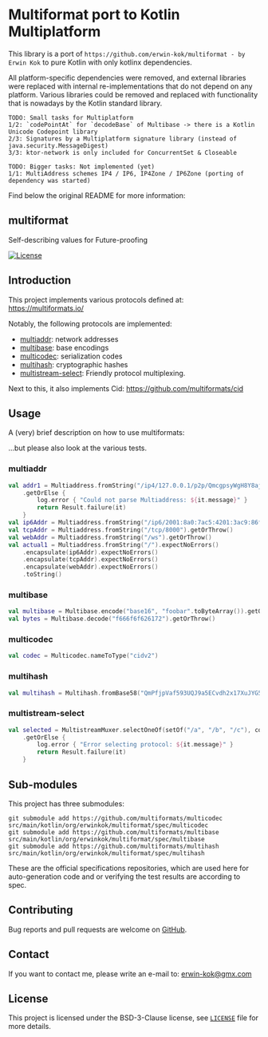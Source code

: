 # Multiformat port to Kotlin Multiplatform
This library is a port of `https://github.com/erwin-kok/multiformat - by Erwin Kok` to pure Kotlin with only kotlinx dependencies.

All platform-specific dependencies were removed, and external libraries were replaced with internal re-implementations that do not depend on any platform.
Various libraries could be removed and replaced with functionality that is nowadays by the Kotlin standard library.

```text
TODO: Small tasks for Multiplatform
1/2: `codePointAt` for `decodeBase` of Multibase -> there is a Kotlin Unicode Codepoint library
2/3: Signatures by a Multiplatform signature library (instead of java.security.MessageDigest)
3/3: ktor-network is only included for ConcurrentSet & Closeable
```

```text
TODO: Bigger tasks: Not implemented (yet)
1/1: MultiAddress schemes IP4 / IP6, IP4Zone / IP6Zone (porting of dependency was started)
```

Find below the original README for more information:

## multiformat
Self-describing values for Future-proofing

[![License](https://img.shields.io/github/license/erwin-kok/multiformat.svg)](https://github.com/erwin-kok/multiformat/blob/master/LICENSE)

## Introduction

This project implements various protocols defined at: https://multiformats.io/

Notably, the following protocols are implemented:

- [multiaddr](https://github.com/multiformats/multiaddr): network addresses
- [multibase](https://github.com/multiformats/multibase): base encodings
- [multicodec](https://github.com/multiformats/multicodec): serialization codes
- [multihash](https://github.com/multiformats/multihash): cryptographic hashes
- [multistream-select](https://github.com/multiformats/multistream-select): Friendly protocol multiplexing.

Next to this, it also implements Cid: https://github.com/multiformats/cid


## Usage

A (very) brief description on how to use multiformats:

...but please also look at the various tests.

### multiaddr

```kotlin
val addr1 = Multiaddress.fromString("/ip4/127.0.0.1/p2p/QmcgpsyWgH8Y8ajJz1Cu72KnS5uo2Aa2LpzU7kinSupNKC/tcp/1234")
    .getOrElse {
        log.error { "Could not parse Multiaddress: ${it.message}" }
        return Result.failure(it)
    }
val ip6Addr = Multiaddress.fromString("/ip6/2001:8a0:7ac5:4201:3ac9:86ff:fe31:7095").getOrThrow()
val tcpAddr = Multiaddress.fromString("/tcp/8000").getOrThrow()
val webAddr = Multiaddress.fromString("/ws").getOrThrow()
val actual1 = Multiaddress.fromString("/").expectNoErrors()
    .encapsulate(ip6Addr).expectNoErrors()
    .encapsulate(tcpAddr).expectNoErrors()
    .encapsulate(webAddr).expectNoErrors()
    .toString()
```

### multibase

```kotlin
val multibase = Multibase.encode("base16", "foobar".toByteArray()).getOrThrow()
val bytes = Multibase.decode("f666f6f626172").getOrThrow()
```

### multicodec
```kotlin
val codec = Multicodec.nameToType("cidv2")
```

### multihash
```kotlin
val multihash = Multihash.fromBase58("QmPfjpVaf593UQJ9a5ECvdh2x17XuJYG5Yanv5UFnH3jPE")
```

### multistream-select

```kotlin
val selected = MultistreamMuxer.selectOneOf(setOf("/a", "/b", "/c"), connection)
    .getOrElse {
        log.error { "Error selecting protocol: ${it.message}" }
        return Result.failure(it)
    }
```


## Sub-modules

This project has three submodules:

```shell
git submodule add https://github.com/multiformats/multicodec src/main/kotlin/org/erwinkok/multiformat/spec/multicodec
git submodule add https://github.com/multiformats/multibase src/main/kotlin/org/erwinkok/multiformat/spec/multibase
git submodule add https://github.com/multiformats/multihash src/main/kotlin/org/erwinkok/multiformat/spec/multihash
```

These are the official specifications repositories, which are used here for auto-generation code and or verifying the 
test results are according to spec.

## Contributing

Bug reports and pull requests are welcome on [GitHub](https://github.com/erwin-kok/multiformat).

## Contact

If you want to contact me, please write an e-mail to: [erwin-kok@gmx.com](mailto:erwin-kok@gmx.com)

## License

This project is licensed under the BSD-3-Clause license, see [`LICENSE`](LICENSE) file for more details. 
